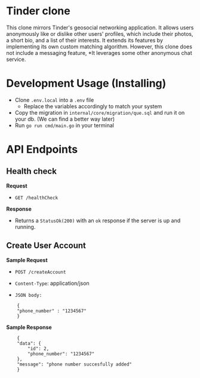 # Tinder clone

This clone mirrors Tinder's geosocial networking application. It allows users anonymously like or dislike other users' profiles, which include their photos, a short bio, and a list of their interests. It extends its features by implementing its own custom matching algorithm. However, this clone does not include a messaging feature, *It leverages some other anonymous chat service.


# Development Usage (Installing)

- Clone `.env.local` into a `.env` file
    - Replace the variables accordingly to match your system
- Copy the migration in `internal/core/migration/que.sql` and run it on your db. (We can find a better way later)
- Run `go run cmd/main.go` in your terminal

# API Endpoints

##  Health check

**Request**

+ `GET /healthCheck`

**Response**

+ Returns a `StatusOk(200)` with an `ok` response if the server is up and running.

## Create User Account

**Sample Request**

+ `POST /createAccount`

+ `Content-Type`: application/json

+ `JSON body:` 
```
    {
    "phone_number" : "1234567"
    }
```

**Sample Response**
```
    {
    "data": {
        "id": 2,
        "phone_number": "1234567"
    },
    "message": "phone number succesfully added"
    }
```
